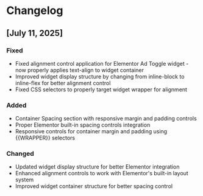 # Changelog

## [July 11, 2025]
### Fixed
- Fixed alignment control application for Elementor Ad Toggle widget - now properly applies text-align to widget container
- Improved widget display structure by changing from inline-block to inline-flex for better alignment control
- Fixed CSS selectors to properly target widget wrapper for alignment

### Added
- Container Spacing section with responsive margin and padding controls
- Proper Elementor built-in spacing controls integration
- Responsive controls for container margin and padding using {{WRAPPER}} selectors

### Changed
- Updated widget display structure for better Elementor integration
- Enhanced alignment controls to work with Elementor's built-in layout system
- Improved widget container structure for better spacing control
